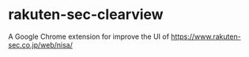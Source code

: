 # rakuten-sec-clearview

A Google Chrome extension for improve the UI of https://www.rakuten-sec.co.jp/web/nisa/
